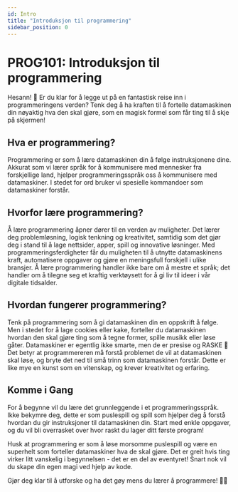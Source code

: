 ```yaml
---
id: Intro
title: "Introduksjon til programmering"
sidebar_position: 0
---
```


# PROG101: Introduksjon til programmering

Hesann! 🌟 
Er du klar for å legge ut på en fantastisk reise inn i programmeringens verden? Tenk deg å ha kraften til å fortelle datamaskinen din nøyaktig hva den skal gjøre, som en magisk formel som får ting til å skje på skjermen!

## Hva er programmering?
Programmering er som å lære datamaskinen din å følge instruksjonene dine. Akkurat som vi lærer språk for å kommunisere med mennesker fra forskjellige land, hjelper programmeringsspråk oss å kommunisere med datamaskiner. I stedet for ord bruker vi spesielle kommandoer som datamaskiner forstår.

## Hvorfor lære programmering?
Å lære programmering åpner dører til en verden av muligheter. Det lærer deg problemløsning, logisk tenkning og kreativitet, samtidig som det gjør deg i stand til å lage nettsider, apper, spill og innovative løsninger. Med programmeringsferdigheter får du muligheten til å utnytte datamaskinens kraft, automatisere oppgaver og gjøre en meningsfull forskjell i ulike bransjer. Å lære programmering handler ikke bare om å mestre et språk; det handler om å tilegne seg et kraftig verktøysett for å gi liv til ideer i vår digitale tidsalder.

## Hvordan fungerer programmering?
Tenk på programmering som å gi datamaskinen din en oppskrift å følge. Men i stedet for å lage cookies eller kake, forteller du datamaskinen hvordan den skal gjøre ting som å tegne former, spille musikk eller løse gåter. Datamaskiner er egentlig ikke smarte, men de er presise og RASKE 🚀 Det betyr at programmereren må forstå problemet de vil at datamaskinen skal løse, og bryte det ned til små trinn som datamaskinen forstår. Dette er like mye en kunst som en vitenskap, og krever kreativitet og erfaring.

## Komme i Gang
For å begynne vil du lære det grunnleggende i et programmeringsspråk. Ikke bekymre deg, dette er som puslespill og spill som hjelper deg å forstå hvordan du gir instruksjoner til datamaskinen din. Start med enkle oppgaver, og du vil bli overrasket over hvor raskt du lager ditt første program!

Husk at programmering er som å løse morsomme puslespill og være en superhelt som forteller datamaskiner hva de skal gjøre. Det er greit hvis ting virker litt vanskelig i begynnelsen - det er en del av eventyret! Snart nok vil du skape din egen magi ved hjelp av kode.

Gjør deg klar til å utforske og ha det gøy mens du lærer å programmere! 🚀✨
